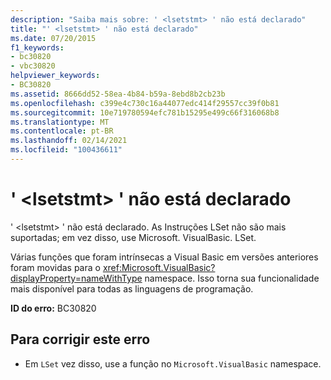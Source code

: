 ```yaml
---
description: "Saiba mais sobre: ' <lsetstmt> ' não está declarado"
title: "' <lsetstmt> ' não está declarado"
ms.date: 07/20/2015
f1_keywords:
- bc30820
- vbc30820
helpviewer_keywords:
- BC30820
ms.assetid: 8666dd52-58ea-4b84-b59a-8ebd8b2cb23b
ms.openlocfilehash: c399e4c730c16a44077edc414f29557cc39f0b81
ms.sourcegitcommit: 10e719780594efc781b15295e499c66f316068b8
ms.translationtype: MT
ms.contentlocale: pt-BR
ms.lasthandoff: 02/14/2021
ms.locfileid: "100436611"
---
```

# <a name="lsetstmt-is-not-declared"></a>' \<lsetstmt> ' não está declarado

' \<lsetstmt> ' não está declarado. As Instruções LSet não são mais suportadas; em vez disso, use Microsoft. VisualBasic. LSet.  
  
 Várias funções que foram intrínsecas a Visual Basic em versões anteriores foram movidas para o <xref:Microsoft.VisualBasic?displayProperty=nameWithType> namespace. Isso torna sua funcionalidade mais disponível para todas as linguagens de programação.  
  
 **ID do erro:** BC30820  
  
## <a name="to-correct-this-error"></a>Para corrigir este erro  
  
- Em `LSet` vez disso, use a função no `Microsoft.VisualBasic` namespace.  
